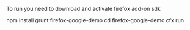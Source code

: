 To run you need to download and activate firefox add-on sdk

npm install
grunt firefox-google-demo
cd firefox-google-demo
cfx run



